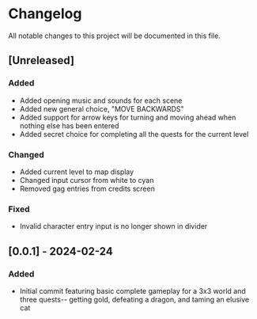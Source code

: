 # Changelog

All notable changes to this project will be documented in this file.

## [Unreleased]

### Added

- Added opening music and sounds for each scene
- Added new general choice, "MOVE BACKWARDS"
- Added support for arrow keys for turning and moving ahead when nothing else has been entered
- Added secret choice for completing all the quests for the current level

### Changed

- Added current level to map display
- Changed input cursor from white to cyan
- Removed gag entries from credits screen

### Fixed

- Invalid character entry input is no longer shown in divider

## [0.0.1] - 2024-02-24

### Added

- Initial commit featuring basic complete gameplay for a 3x3 world and three quests-- getting gold, defeating a dragon, and taming an elusive cat
